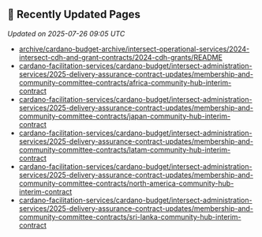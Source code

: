 ## 🔄 Recently Updated Pages

_Updated on 2025-07-26 09:05 UTC_

- [archive/cardano-budget-archive/intersect-operational-services/2024-intersect-cdh-and-grant-contracts/2024-cdh-grants/README](https://docs.intersectmbo.org/archive/cardano-budget-archive/intersect-operational-services/2024-intersect-cdh-and-grant-contracts/2024-cdh-grants/README)
- [cardano-facilitation-services/cardano-budget/intersect-administration-services/2025-delivery-assurance-contract-updates/membership-and-community-committee-contracts/africa-community-hub-interim-contract](https://docs.intersectmbo.org/cardano-facilitation-services/cardano-budget/intersect-administration-services/2025-delivery-assurance-contract-updates/membership-and-community-committee-contracts/africa-community-hub-interim-contract)
- [cardano-facilitation-services/cardano-budget/intersect-administration-services/2025-delivery-assurance-contract-updates/membership-and-community-committee-contracts/japan-community-hub-interim-contract](https://docs.intersectmbo.org/cardano-facilitation-services/cardano-budget/intersect-administration-services/2025-delivery-assurance-contract-updates/membership-and-community-committee-contracts/japan-community-hub-interim-contract)
- [cardano-facilitation-services/cardano-budget/intersect-administration-services/2025-delivery-assurance-contract-updates/membership-and-community-committee-contracts/latam-community-hub-interim-contract](https://docs.intersectmbo.org/cardano-facilitation-services/cardano-budget/intersect-administration-services/2025-delivery-assurance-contract-updates/membership-and-community-committee-contracts/latam-community-hub-interim-contract)
- [cardano-facilitation-services/cardano-budget/intersect-administration-services/2025-delivery-assurance-contract-updates/membership-and-community-committee-contracts/north-america-community-hub-interim-contract](https://docs.intersectmbo.org/cardano-facilitation-services/cardano-budget/intersect-administration-services/2025-delivery-assurance-contract-updates/membership-and-community-committee-contracts/north-america-community-hub-interim-contract)
- [cardano-facilitation-services/cardano-budget/intersect-administration-services/2025-delivery-assurance-contract-updates/membership-and-community-committee-contracts/sri-lanka-community-hub-interim-contract](https://docs.intersectmbo.org/cardano-facilitation-services/cardano-budget/intersect-administration-services/2025-delivery-assurance-contract-updates/membership-and-community-committee-contracts/sri-lanka-community-hub-interim-contract)
